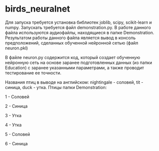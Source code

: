 # birds_neuralnet
Для запуска требуется установка библиотек joblib, scipy, scikit-learn и numpy.
Запускать требуется файл demonstration.py. 
В работе данного файла используются аудиофайлы, находящиеся в папке Demonstration.
Результатом работы данного файла является вывод в консоль предположений, сделанных обученной нейронной сетью (файл neuron.pkl)

В файле neuron.py содержится код, который создает обученную нейронную сеть на основе заранее подготовленных данных (из папки Education) с 
заранее указанными параметрами, а также проводит тестирование ее точности.

Названия птиц в выводе на английском: nightingale - соловей, tit - синица, duck - утка. 
Птицы папки Demonstration:

1 - Соловей

2 - Синица

3 - Утка

4 - Утка

5 - Соловей

6 - Синица
